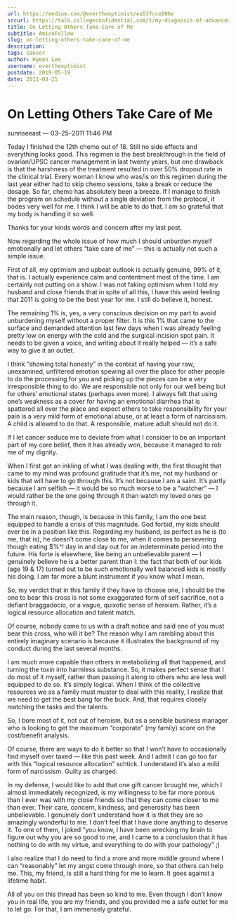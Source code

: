 ```yaml
---
url: https://medium.com/@evertheoptimist/ea53fcce206e
srcurl: https://talk.collegeconfidential.com/t/my-diagnosis-of-advanced-cancer-how-to-help-my-kids/1013554/564
title: On Letting Others Take Care of Me
subtitle: AmicoFollow
slug: on-letting-others-take-care-of-me
description: 
tags: cancer
author: Hyeon Lee
username: evertheoptimist
postdate: 2019-05-19
date: 2011-03-25
---
```


# On Letting Others Take Care of Me

sunriseeast — 03–25–2011 11:46 PM

Today I finished the 12th chemo out of 18. Still no side effects and everything looks good. This regimen is the best breakthrough in the field of ovarian/UPSC cancer management in last twenty years, but one drawback is that the harshness of the treatment resulted in over 50% dropout rate in the clinical trial. Every woman I know who was/is on this regimen during the last year either had to skip chemo sessions, take a break or reduce the dosage. So far, chemo has absolutely been a breeze. If I manage to finish the program on schedule without a single deviation from the protocol, it bodes very well for me. I think I will be able to do that. I am so grateful that my body is handling it so well.

Thanks for your kinds words and concern after my last post.

Now regarding the whole issue of how much I should unburden myself emotionally and let others “take care of me” — this is actually not such a simple issue.

First of all, my optimism and upbeat outlook is actually genuine, 99% of it, that is. I actually experience calm and contentment most of the time. I am certainly not putting on a show. I was not faking optimism when I told my husband and close friends that in spite of all this, I have this weird feeling that 2011 is going to be the best year for me. I still do believe it, honest.

The remaining 1% is, yes, a very conscious decision on my part to avoid unburdening myself without a proper filter. It is this 1% that came to the surface and demanded attention last few days when I was already feeling pretty low on energy with the cold and the surgical incision spot pain. It needs to be given a voice, and writing about it really helped — it’s a safe way to give it an outlet.

I think “showing total honesty” in the context of having your raw, unexamined, unfiltered emotion spewing all over the place for other people to do the processing for you and picking up the pieces can be a very irresponsible thing to do. We are responsible not only for our well being but for others’ emotional states (perhaps even more). I always felt that using one’s weakness as a cover for having an emotional diarrhea that is spattered all over the place and expect others to take responsibility for your pain is a very mild form of emotional abuse, or at least a form of narcissism. A child is allowed to do that. A responsible, mature adult should not do it.

If I let cancer seduce me to deviate from what I consider to be an important part of my core belief, then it has already won, because it managed to rob me of my dignity.

When I first got an inkling of what I was dealing with, the first thought that came to my mind was profound gratitude that it’s me, not my husband or kids that will have to go through this. It’s not because I am a saint. It’s partly because I am selfish — it would be so much worse to be a “watcher” — I would rather be the one going through it than watch my loved ones go through it.

The main reason, though, is because in this family, I am the one best equipped to handle a crisis of this magnitude. God forbid, my kids should ever be in a position like this. Regarding my husband, as perfect as he is (to me, that is), he doesn’t come close to me, when it comes to persevering though eating $%^! day in and day out for an indeterminate period into the future. His forte is elsewhere, like being an unbelievable parent — I genuinely believe he is a better parent than I: the fact that both of our kids (age 19 & 17) turned out to be such emotionally well balanced kids is mostly his doing. I am far more a blunt instrument if you know what I mean.

So, my verdict that in this family if they have to choose one, I should be the one to bear this cross is not some exaggerated form of self sacrifice, not a defiant braggadocio, or a vague, quixotic sense of heroism. Rather, it’s a logical resource allocation and talent match.

Of course, nobody came to us with a draft notice and said one of you must bear this cross, who will it be? The reason why I am rambling about this entirely imaginary scenario is because it illustrates the background of my conduct during the last several months.

I am much more capable than others in metabolizing all that happened, and turning the toxin into harmless substance. So, it makes perfect sense that I do most of it myself, rather than passing it along to others who are less well equipped to do so. It’s simply logical. When I think of the collective resources we as a family must muster to deal with this reality, I realize that we need to get the best bang for the buck. And, that requires closely matching the tasks and the talents.

So, I bore most of it, not out of heroism, but as a sensible business manager who is looking to get the maximum “corporate” (my family) score on the cost/benefit analysis.

Of course, there are ways to do it better so that I won’t have to occasionally find myself over taxed — like this past week. And I admit I can go too far with this “logical resource allocation” schtick. I understand it’s also a mild form of narcissism. Guilty as charged.

In my defense, I would like to add that one gift cancer brought me, which I almost immediately recognized, is my willingness to be far more porous than I ever was with my close friends so that they can come closer to me than ever. Their care, concern, kindness, and generosity has been unbelievable. I genuinely don’t understand how it is that they are so amazingly wonderful to me. I don’t feel that I have done anything to deserve it. To one of them, I joked “you know, I have been wrecking my brain to figure out why you are so good to me, and I came to a conclusion that it has nothing to do with my virtue, and everything to do with your pathology” ;)

I also realize that I do need to find a more and more middle ground where I can “reasonably” let my angst come through more, so that others can help me. This, my friend, is still a hard thing for me to learn. It goes against a lifetime habit.

All of you on this thread has been so kind to me. Even though I don’t know you in real life, you are my friends, and you provided me a safe outlet for me to let go. For that, I am immensely grateful.
